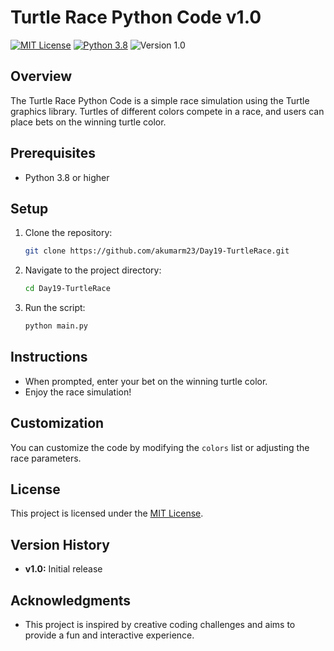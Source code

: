 # Turtle Race Python Code v1.0

[![MIT License](https://img.shields.io/badge/license-MIT-green)](LICENSE)
[![Python 3.8](https://img.shields.io/badge/python-3.8-blue)](https://www.python.org/downloads/release/python-380/)
![Version 1.0](https://img.shields.io/badge/version-1.0-orange)

## Overview

The Turtle Race Python Code is a simple race simulation using the Turtle graphics library. Turtles of different colors compete in a race, and users can place bets on the winning turtle color.

## Prerequisites

- Python 3.8 or higher

## Setup

1. Clone the repository:

    ```bash
    git clone https://github.com/akumarm23/Day19-TurtleRace.git
    ```

2. Navigate to the project directory:

    ```bash
    cd Day19-TurtleRace
    ```

3. Run the script:

    ```bash
    python main.py
    ```

## Instructions

- When prompted, enter your bet on the winning turtle color.
- Enjoy the race simulation!

## Customization

You can customize the code by modifying the `colors` list or adjusting the race parameters.

## License

This project is licensed under the [MIT License](LICENSE).

## Version History

- **v1.0:** Initial release

## Acknowledgments

- This project is inspired by creative coding challenges and aims to provide a fun and interactive experience.
